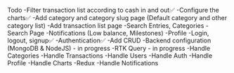 Todo
-Filter transaction list according to cash in and out✅
-Configure the charts✅
-Add category and category slug page (Default category and other category list)
-Add transaction list page
-Search Entries, Categories
-Search Page
-Notifications (Low balance, Milestones)
-Profile
-Login, logout, signup✅
-Authentication✅
-Add CRUD
-Backend configuration (MongoDB & NodeJS) - in progress
-RTK Query - in progress
    -Handle Categories
    -Handle Transactions
    -Handle Users
    -Handle Auth
    -Handle Profile
    -Handle Charts
-Redux
    -Handle Notifications
